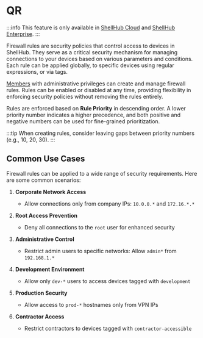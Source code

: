 # QR

:::info
This feature is only available in [ShellHub Cloud](https://shellhub.io) and
[ShellHub Enterprise](https://www.shellhub.io/products/enterprise).
:::

Firewall rules are security policies that control access to devices in
ShellHub. They serve as a critical security mechanism for managing connections
to your devices based on various parameters and conditions. Each rule can be
applied globally, to specific devices using regular expressions, or via tags.

[Members](../settings/namespace/members/index.md) with administrative
privileges can create and manage firewall rules. Rules can be enabled or
disabled at any time, providing flexibility in enforcing security policies
without removing the rules entirely.

Rules are enforced based on **Rule Priority** in descending order. A lower
priority number indicates a higher precedence, and both positive and negative
numbers can be used for fine-grained prioritization.

:::tip
When creating rules, consider leaving gaps between priority numbers (e.g., 10,
20, 30).
:::

## Common Use Cases

Firewall rules can be applied to a wide range of security requirements. Here
are some common scenarios:

1. **Corporate Network Access**
   - Allow connections only from company IPs: `10.0.0.*` and `172.16.*.*`

2. **Root Access Prevention**
   - Deny all connections to the `root` user for enhanced security

3. **Administrative Control**
   - Restrict admin users to specific networks: Allow `admin*` from `192.168.1.*`

4. **Development Environment**
   - Allow only `dev-*` users to access devices tagged with `development`

5. **Production Security**
   - Allow access to `prod-*` hostnames only from VPN IPs

6. **Contractor Access**
   - Restrict contractors to devices tagged with `contractor-accessible`
